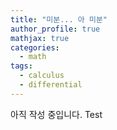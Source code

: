 ```yaml
---
title: "미분... 아 미분"
author_profile: true
mathjax: true
categories:
  - math
tags:
  - calculus
  - differential
---
```


아직 작성 중입니다.
Test